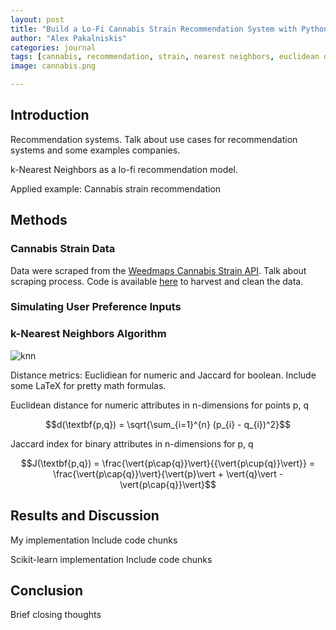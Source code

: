 ```yaml
---
layout: post
title: "Build a Lo-Fi Cannabis Strain Recommendation System with Python"
author: "Alex Pakalniskis"
categories: journal
tags: [cannabis, recommendation, strain, nearest neighbors, euclidean distance, jaccard index, data science, python, pandas, scipy, scikit-learn]
image: cannabis.png 

---
```

## Introduction
Recommendation systems. Talk about use cases for recommendation systems and some examples companies.  

k-Nearest Neighbors as a lo-fi recommendation model. 

Applied example: Cannabis strain recommendation

## Methods
### Cannabis Strain Data
Data were scraped from the [Weedmaps Cannabis Strain API](https://api-g.weedmaps.com/wm/v1/strains). Talk about scraping process. Code is available [here](https://github.com/Build-Week-Med-Cabinet-2-MP/bw-med-cabinet-2-ml/tree/master/code) to harvest and clean the data.

### Simulating User Preference Inputs

### k-Nearest Neighbors Algorithm
![knn](https://upload.wikimedia.org/wikipedia/commons/thumb/e/e7/KnnClassification.svg/200px-KnnClassification.svg.png)

Distance metrics: Euclidiean for numeric and Jaccard for boolean. Include some LaTeX for pretty math formulas.

Euclidean distance for numeric attributes in n-dimensions for points p, q

$$d(\textbf{p,q}) = \sqrt{\sum_{i=1}^{n} (p_{i} - q_{i})^2}$$

Jaccard index for binary attributes in n-dimensions for p, q

$$J(\textbf{p,q}) = \frac{\vert{p\cap{q}}\vert}{{\vert{p\cup{q}}\vert}} = \frac{\vert{p\cap{q}}\vert}{\vert{p}\vert + \vert{q}\vert - \vert{p\cap{q}}\vert}$$

## Results and Discussion
My implementation
Include code chunks

Scikit-learn implementation
Include code chunks

## Conclusion
Brief closing thoughts
